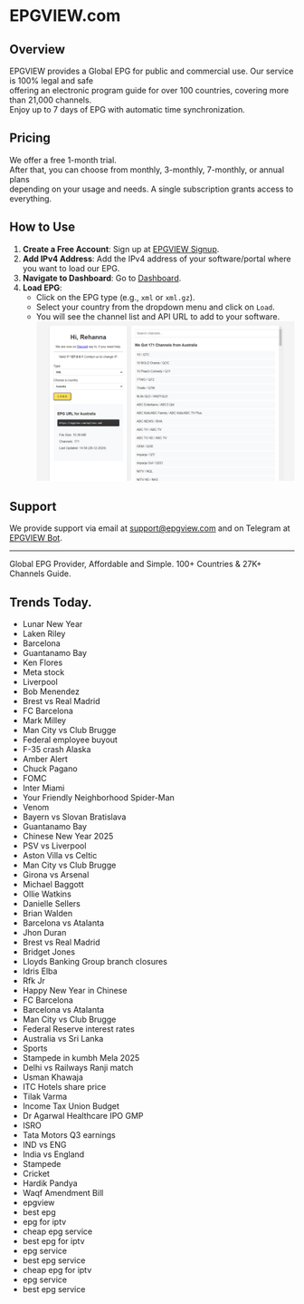 # EPGVIEW.com



## Overview
EPGVIEW provides a Global EPG for public and commercial use. Our service is 100% legal and safe\
offering an electronic program guide for over 100 countries, covering more than 21,000 channels.\
Enjoy up to 7 days of EPG with automatic time synchronization.

## Pricing
We offer a free 1-month trial. \
After that, you can choose from monthly, 3-monthly, 7-monthly, or annual plans \
depending on your usage and needs. A single subscription grants access to everything.

## How to Use
1. **Create a Free Account**: Sign up at [EPGVIEW Signup](https://epgview.com/signup.php).
2. **Add IPv4 Address**: Add the IPv4 address of your software/portal where you want to load our EPG.
3. **Navigate to Dashboard**: Go to [Dashboard](https://epgview.com/dashboard.php).
4. **Load EPG**:
   - Click on the EPG type (e.g., `xml` or `xml.gz`).
   - Select your country from the dropdown menu and click on `Load`.
   - You will see the channel list and API URL to add to your software.
![EPGVIEW](img/dashboard.png)
## Support
We provide support via email at [support@epgview.com](mailto:support@epgview.com) and on Telegram at [EPGVIEW Bot](https://t.me/epgview_bot).

---

Global EPG Provider, Affordable and Simple. 100+ Countries & 27K+ Channels Guide.

## Trends Today.

- Lunar New Year
- Laken Riley
- Barcelona
- Guantanamo Bay
- Ken Flores
- Meta stock
- Liverpool
- Bob Menendez
- Brest vs Real Madrid
- FC Barcelona
- Mark Milley
- Man City vs Club Brugge
- Federal employee buyout
- F-35 crash Alaska
- Amber Alert
- Chuck Pagano
- FOMC
- Inter Miami
- Your Friendly Neighborhood Spider-Man
- Venom
- Bayern vs Slovan Bratislava
- Guantanamo Bay
- Chinese New Year 2025
- PSV vs Liverpool
- Aston Villa vs Celtic
- Man City vs Club Brugge
- Girona vs Arsenal
- Michael Baggott
- Ollie Watkins
- Danielle Sellers
- Brian Walden
- Barcelona vs Atalanta
- Jhon Duran
- Brest vs Real Madrid
- Bridget Jones
- Lloyds Banking Group branch closures
- Idris Elba
- Rfk Jr
- Happy New Year in Chinese
- FC Barcelona
- Barcelona vs Atalanta
- Man City vs Club Brugge
- Federal Reserve interest rates
- Australia vs Sri Lanka
- Sports
- Stampede in kumbh Mela 2025
- Delhi vs Railways Ranji match
- Usman Khawaja
- ITC Hotels share price
- Tilak Varma
- Income Tax Union Budget
- Dr Agarwal Healthcare IPO GMP
- ISRO
- Tata Motors Q3 earnings
- IND vs ENG
- India vs England
- Stampede
- Cricket
- Hardik Pandya
- Waqf Amendment Bill
- epgview
- best epg
- epg for iptv
- cheap epg service
- best epg for iptv
- epg service
- best epg service
- cheap epg for iptv
- epg service
- best epg service
